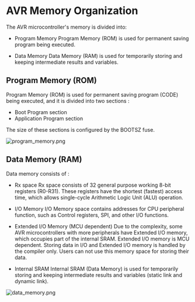 # AVR Memory Organization

The AVR microcontroller's memory is divided into: 
- Program Memory
	Program Memory (ROM) is used for permanent saving program being executed. 

- Data Memory
	 Data Memory (RAM) is used for temporarily storing and keeping intermediate results and variables.



## Program Memory (ROM)
Program Memory (ROM) is used for permanent saving program (CODE) being executed, and it is divided into two sections :
- Boot Program section
- Application Program section

The size of these sections is configured by the BOOTSZ fuse.

![program_memory.png](https://github.com/sabSAThai/Advitiya/blob/master/images/program_memory.png)

## Data Memory (RAM)

Data memory consists of :

- Rx space
	Rx space consists of 32 general purpose working 8-bit registers (R0-R31). These registers have the shortest (fastest) access time, which allows single-cycle Arithmetic Logic Unit (ALU) operation.

- I/O Memory
	I/O Memory space contains addresses for CPU peripheral function, such as Control registers, SPI, and other I/O functions. 

- Extended I/O Memory (MCU dependent)
	Due to the complexity, some AVR microcontrollers with more peripherals have Extended I/O memory, which occupies part of the internal SRAM. Extended I/O memory is MCU dependent. 
	Storing data in I/O and Extended I/O memory is handled by the compiler only. Users can not use this memory space for storing their data. 

- Internal SRAM
	Internal SRAM (Data Memory) is used for temporarily storing and keeping intermediate results and variables (static link and dynamic link). 

![data_memory.png](https://github.com/sabSAThai/Advitiya/blob/master/images/data_memory.png)
